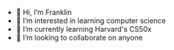 - 👋 Hi, I’m Franklin
- 👀 I’m interested in learning computer science
- 🌱 I’m currently learning Harvard's CS50x
- 💞️ I’m looking to collaborate on anyone
